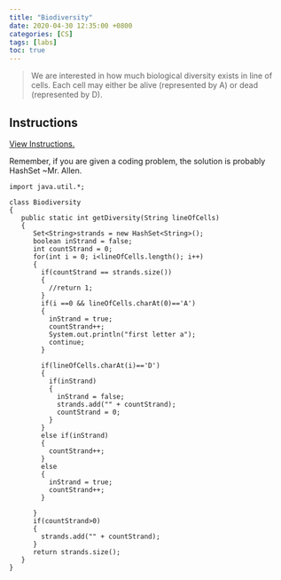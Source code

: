 ```yaml
---
title: "Biodiversity"
date: 2020-04-30 12:35:00 +0800
categories: [CS]
tags: [labs]
toc: true
---
```


> We are interested in how much biological diversity exists in line of cells. Each cell may either be alive (represented by
A) or dead (represented by D).


## Instructions

<a href="/assets/ths_senior/Biodiversity.pdf">View Instructions.</a><br>

Remember, if you are given a coding problem, the solution is probably HashSet ~Mr. Allen.

```
import java.util.*;

class Biodiversity
{
   public static int getDiversity(String lineOfCells)
   {
      Set<String>strands = new HashSet<String>();
      boolean inStrand = false;
      int countStrand = 0;
      for(int i = 0; i<lineOfCells.length(); i++)
      {
        if(countStrand == strands.size())
        {
          //return 1;
        }
        if(i ==0 && lineOfCells.charAt(0)=='A')
        {
          inStrand = true;
          countStrand++;
          System.out.println("first letter a");
          continue;
        }
        
        if(lineOfCells.charAt(i)=='D')
        {
          if(inStrand)
          {
            inStrand = false;
            strands.add("" + countStrand);
            countStrand = 0;
          }
        }
        else if(inStrand)
        {
          countStrand++;
        }
        else
        {
          inStrand = true;
          countStrand++;
        }
        
      }
      if(countStrand>0)
      {
        strands.add("" + countStrand);
      }
      return strands.size();
   }
}
```